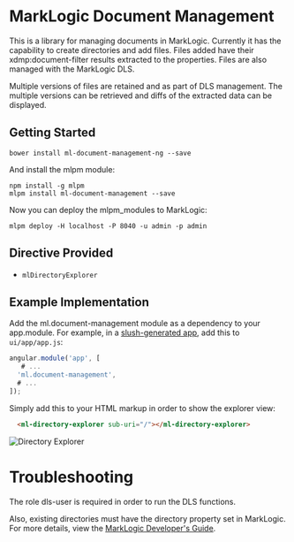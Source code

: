# MarkLogic Document Management

This is a library for managing documents in MarkLogic. Currently it has the capability to create directories and add files. Files added have their xdmp:document-filter results extracted to the properties. Files are also managed with the MarkLogic DLS.

Multiple versions of files are retained and as part of DLS management. The multiple versions can be retrieved and diffs of the extracted data can be displayed.

## Getting Started

    bower install ml-document-management-ng --save

And install the mlpm module:

    npm install -g mlpm
    mlpm install ml-document-management --save

Now you can deploy the mlpm_modules to MarkLogic:
    
    mlpm deploy -H localhost -P 8040 -u admin -p admin

## Directive Provided

- `mlDirectoryExplorer`

## Example Implementation

Add the ml.document-management module as a dependency to your app.module. For
example, in a [slush-generated app](https://github.com/marklogic/slush-marklogic-node), add this to
`ui/app/app.js`:

```javascript
angular.module('app', [
   # ...
  'ml.document-management',
  # ...
]);
```

Simply add this to your HTML markup in order to show the explorer view:

```html
  <ml-directory-explorer sub-uri="/"></ml-directory-explorer>
```

![Directory Explorer](readme-resources/directory-explorer.png)


# Troubleshooting

The role dls-user is required in order to run the DLS functions. 

Also, existing directories must have the directory property set in MarkLogic. For more details, view the [MarkLogic Developer's Guide](https://docs.marklogic.com/guide/app-dev/properties#id_86551).

